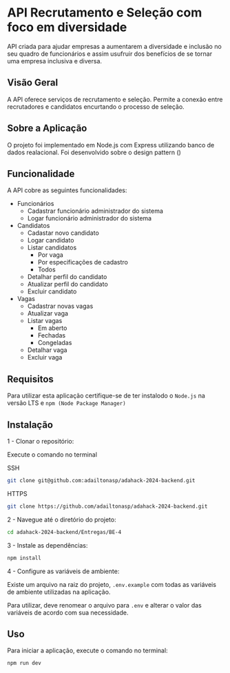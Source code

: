 # API Recrutamento e Seleção com foco em diversidade

API criada para ajudar empresas a aumentarem a diversidade e inclusão no seu quadro de funcionários e assim usufruir dos benefícios de se tornar uma empresa inclusiva e diversa.

## Visão Geral

A API oferece serviços de recrutamento e seleção. Permite a conexão entre recrutadores e candidatos encurtando o processo de seleção.

## Sobre a Aplicação

O projeto foi implementado em Node.js com Express utilizando banco de dados realacional. Foi desenvolvido sobre o design pattern ()

## Funcionalidade

A API cobre as seguintes funcionalidades:

-   Funcionários
    -   Cadastrar funcionário administrador do sistema
    -   Logar funcionário administrador do sistema
-   Candidatos
    -   Cadastar novo candidato
    -   Logar candidato
    -   Listar candidatos
        -   Por vaga
        -   Por especificações de cadastro
        -   Todos
    -   Detalhar perfil do candidato
    -   Atualizar perfil do candidato
    -   Excluir candidato
-   Vagas
    -   Cadastrar novas vagas
    -   Atualizar vaga
    -   Listar vagas
        - Em aberto
        - Fechadas
        - Congeladas
    -   Detalhar vaga
    -   Excluir vaga

## Requisitos

Para utilizar esta aplicação certifique-se de ter instalodo o `Node.js` na versão LTS e `npm (Node Package Manager)`

## Instalação

1 - Clonar o repositório:

Execute o comando no terminal

SSH
```bash
git clone git@github.com:adailtonasp/adahack-2024-backend.git
```
HTTPS
```bash
git clone https://github.com/adailtonasp/adahack-2024-backend.git
```

2 - Navegue até o diretório do projeto:

```bash
cd adahack-2024-backend/Entregas/BE-4
```
3 - Instale as dependências:
```bash
npm install
```
4 - Configure as variáveis de ambiente:

Existe um arquivo na raiz do projeto, `.env.example` com todas as variáveis de ambiente utilizadas na aplicação.

Para utilizar, deve renomear o arquivo para `.env` e alterar o valor das variáveis de acordo com sua necessidade.

## Uso

Para iniciar a aplicação, execute o comando no terminal:

```bash
npm run dev
```